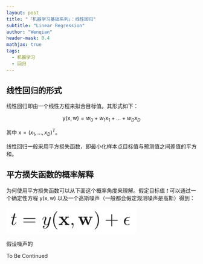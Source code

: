```yaml
---
layout: post
title: "「机器学习基础系列」：线性回归"
subtitle: "Linear Regression"
author: "Wenqian"
header-mask: 0.4
mathjax: true
tags:
  - 机器学习
  - 回归
---
```


## 线性回归的形式
线性回归即由一个线性方程来拟合目标值。其形式如下：

$$
\mathrm{y}(\boldsymbol{\mathrm{x}},\boldsymbol{\mathrm{w}})=w_0 + w_1x_1 + ... + w_Dx_D
$$

其中
$\boldsymbol{\mathrm{x}}=(x_1,...,x_D)^T$。

线性回归一般采用平方损失函数，即最小化样本点目标值与预测值之间差值的平方和。

## 平方损失函数的概率解释
为何使用平方损失函数可以从下面这个概率角度来理解。假定目标值 $t$ 可以通过一个确定性方程
$\mathrm{y}(\boldsymbol{\mathrm{x}},\boldsymbol{\mathrm{w}})$ 以及一个高斯噪声（一般都会假定观测噪声是高斯）得到：

![img](/img/in-post/linear-regression/pic1.png)

假设噪声的

To Be Continued
